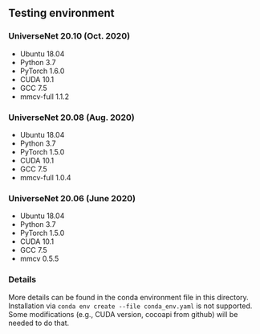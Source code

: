 ## Testing environment

### UniverseNet 20.10 (Oct. 2020)

- Ubuntu 18.04
- Python 3.7
- PyTorch 1.6.0
- CUDA 10.1
- GCC 7.5
- mmcv-full 1.1.2

### UniverseNet 20.08 (Aug. 2020)

- Ubuntu 18.04
- Python 3.7
- PyTorch 1.5.0
- CUDA 10.1
- GCC 7.5
- mmcv-full 1.0.4

### UniverseNet 20.06 (June 2020)

- Ubuntu 18.04
- Python 3.7
- PyTorch 1.5.0
- CUDA 10.1
- GCC 7.5
- mmcv 0.5.5

### Details

More details can be found in the conda environment file in this directory.
Installation via `conda env create --file conda_env.yaml` is not supported.
Some modifications (e.g., CUDA version, cocoapi from github) will be needed to do that.
